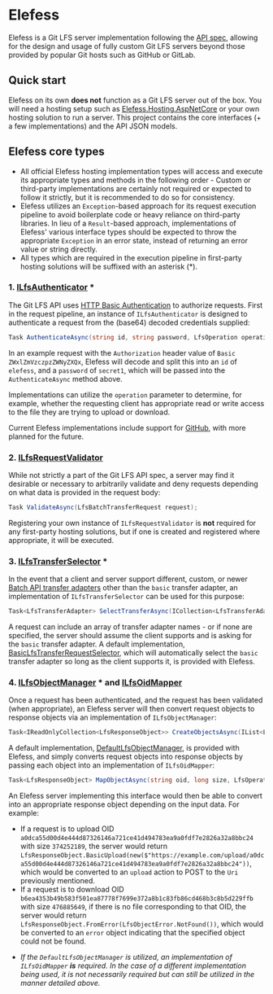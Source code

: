 # Elefess
Elefess is a Git LFS server implementation following the [API spec](https://github.com/git-lfs/git-lfs/blob/8e96b5d5d84095d1c0dd0c550d8fdf2c8c5c6456/docs/api/README.md), allowing for the design and usage of fully custom Git LFS servers beyond those provided by popular Git hosts such as GitHub or GitLab.

## Quick start
Elefess on its own **does not** function as a Git LFS server out of the box. You will need a hosting setup such as [Elefess.Hosting.AspNetCore](../Elefess.Hosting.AspNetCore/README.md) or your own hosting solution to run a server. This project contains the core interfaces (+ a few implementations) and the API JSON models.

## Elefess core types
- All official Elefess hosting implementation types will access and execute its appropriate types and methods in the following order - Custom or third-party implementations are certainly not required or expected to follow it strictly, but it is recommended to do so for consistency.
- Elefess utilizes an `Exception`-based approach for its request execution pipeline to avoid boilerplate code or heavy reliance on third-party libraries. In lieu of a `Result`-based approach, implementations of Elefess' various interface types should be expected to throw the appropriate `Exception` in an error state, instead of returning an error value or string directly.
- All types which are required in the execution pipeline in first-party hosting solutions will be suffixed with an asterisk (*).

### 1. [ILfsAuthenticator](ILfsAuthenticator.cs) *
The Git LFS API uses [HTTP Basic Authentication](https://github.com/git-lfs/git-lfs/blob/8e96b5d5d84095d1c0dd0c550d8fdf2c8c5c6456/docs/api/authentication.md) to authorize requests. First in the request pipeline, an instance of `ILfsAuthenticator` is designed to authenticate a request from the (base64) decoded credentials supplied:
```cs
Task AuthenticateAsync(string id, string password, LfsOperation operation, CancellationToken cancellationToken);
```
In an example request with the `Authorization` header value of `Basic ZWxlZmVzczpzZWNyZXQx`, Elefess will decode and split this into an `id` of `elefess`, and a `password` of `secret1`, which will be passed into the `AuthenticateAsync` method above.

Implementations can utilize the `operation` parameter to determine, for example, whether the requesting client has appropriate read or write access to the file they are trying to upload or download.

Current Elefess implementations include support for [GitHub](../Elefess.Authenticators.GitHub/README.md), with more planned for the future.

### 2. [ILfsRequestValidator](ILfsRequestValidator.cs)
While not strictly a part of the Git LFS API spec, a server may find it desirable or necessary to arbitrarily validate and deny requests depending on what data is provided in the request body:
```cs
Task ValidateAsync(LfsBatchTransferRequest request);
```
Registering your own instance of `ILfsRequestValidator` is **not** required for any first-party hosting solutions, but if one is created and registered where appropriate, it will be executed.

### 3. [ILfsTransferSelector](ILfsTransferSelector.cs) *
In the event that a client and server support different, custom, or newer [Batch API transfer adapters](https://github.com/git-lfs/git-lfs/blob/8e96b5d5d84095d1c0dd0c550d8fdf2c8c5c6456/docs/api/README.md#batch-api) other than the `basic` transfer adapter, an implementation of `ILfsTransferSelector` can be used for this purpose:
```cs
Task<LfsTransferAdapter> SelectTransferAsync(ICollection<LfsTransferAdapter> requestedTransferAdapters, CancellationToken cancellationToken);
```
A request can include an array of transfer adapter names - or if none are specified, the server should assume the client supports and is asking for the `basic` transfer adapter. A default implementation, [BasicLfsTransferRequestSelector](Default/BasicLfsTransferRequestSelector.cs), which will automatically select the `basic` transfer adapter so long as the client supports it, is provided with Elefess.

### 4. [ILfsObjectManager](ILfsObjectManager.cs) * and [ILfsOidMapper](ILfsOidMapper.cs)
Once a request has been authenticated, and the request has been validated (when appropriate), an Elefess server will then convert request objects to response objects via an implementation of `ILfsObjectManager`:
```cs
Task<IReadOnlyCollection<LfsResponseObject>> CreateObjectsAsync(IList<LfsRequestObject> objects, LfsOperation operation, CancellationToken cancellationToken);
```
A default implementation, [DefaultLfsObjectManager](Default/DefaultLfsObjectManager.cs), is provided with Elefess, and simply converts request objects into response objects by passing each object into an implementation of `ILfsOidMapper`:
```cs
Task<LfsResponseObject> MapObjectAsync(string oid, long size, LfsOperation operation, CancellationToken cancellationToken);
```
An Elefess server implementing this interface would then be able to convert into an appropriate response object depending on the input data. For example:
- If a request is to upload OID `a0dca55d00d4e444d87326146a721ce41d494783ea9a0fdf7e2826a32a8bbc24` with size `374252189`, the server would return `LfsResponseObject.BasicUpload(new($"https://example.com/upload/a0dca55d00d4e444d87326146a721ce41d494783ea9a0fdf7e2826a32a8bbc24"))`, which would be converted to an `upload` action to POST to the `Uri` previously mentioned.
- If a request is to download OID `b6ea4353b49b583f501ea87778f7699e372a8b1c83fb86cd468b3c8b5d229ffb` with size `476885649`, if there is no file corresponding to that OID, the server would return `LfsResponseObject.FromError(LfsObjectError.NotFound())`, which would be converted to an `error` object indicating that the specified object could not be found.

* *If the `DefaultLfsObjectManager` is utilized, an implementation of `ILfsOidMapper` **is** required. In the case of a different implementation being used, it is not necessarily required but can still be utilized in the manner detailed above.*

